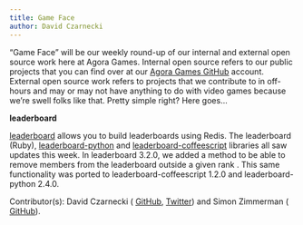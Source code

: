 ```yaml
---
title: Game Face
author: David Czarnecki
---
```

“Game Face” will be our weekly round-up of our internal and external open source work here at Agora Games. Internal open source refers to our public projects that you can find over at our [Agora Games GitHub](https://github.com/agoragames/) account. External open source work refers to projects that we contribute to in off-hours and may or may not have anything to do with video games because we’re swell folks like that. Pretty simple right? Here goes…

 **leaderboard**

 [leaderboard](https://github.com/agoragames/leaderboard/) allows you to build leaderboards using Redis. The leaderboard (Ruby), [leaderboard-python](https://github.com/agoragames/leaderboard-python) and [leaderboard-coffeescript](https://github.com/agoragames/leaderboard-coffeescript) libraries all saw updates this week. In leaderboard 3.2.0, we added a method to be able to remove members from the leaderboard outside a given rank . This same functionality was ported to leaderboard-coffeescript 1.2.0 and leaderboard-python 2.4.0.

 Contributor(s): David Czarnecki ( [GitHub](https://github.com/czarneckid/), [Twitter](https://twitter.com/czarneckid)) and Simon Zimmerman ( [GitHub](https://github.com/simonz05/)).
